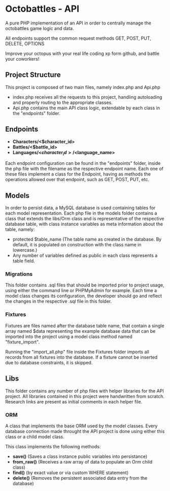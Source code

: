 # Octobattles - API

A pure PHP implementation of an API in order to centrally manage the octobattles game logic and data.

All endpoints support the common request methods GET, POST, PUT, DELETE, OPTIONS

Improve your octopus with your real life coding xp form github, and battle your coworkers!

## Project Structure

This project is composed of two main files, namely index.php and Api.php

- index.php receives all the requests to this project, handling autoloading and properly routing to the appropriate classes.
- Api.php contains the main API class logic, extendable by each class in the "endpoints" folder.

## Endpoints

- **Characters/<$character_id>** 
- **Battles/<$battle_id>**
- **Languages/<$character_id>/<$language_name>**

Each endpoint configuration can be found in the "endpoints" folder, inside the php file with the filename as the respective endpoint name.
Each one of these files implement a class for the Endpoint, having as methods the operations allowed over that endpoint, such as GET, POST, PUT, etc.

## Models

In order to persist data, a MySQL database is used containing tables for each model representation. Each php file in the models folder contains a class that extends the libs/Orm class and is representative of the respective database table, with class instance variables as meta information about the table, namely:
 
- protected $table_name (The table name as created in the database. By default, it is populated on construction with the class name in lowercase.)
- Any number of variables defined as public in each class represents a table field.

### Migrations

This folder contains .sql files that should be imported prior to project usage, using either the command line or PHPMyAdmin for example. Each time a model class changes its configuration, the developer should go and reflect the changes in the respective .sql file in this folder.

### Fixtures

Fixtures are files named after the database table name, that contain a single array named $data representing the example database data that can be imported into the project using a model class method named "fixture_import".

Running the "import_all.php" file inside the Fixtures folder imports all records from all fixtures into the database.
If a fixture cannot be inserted due to database constraints, it is skipped.

## Libs

This folder contains any number of php files with helper libraries for the API project. All libraries contained in this project were handwritten from scratch. Research links are present as initial comments in each helper file.

### ORM

A class that implements the base ORM used by the model classes. Every database connection made throught the API project is done using either this class or a child model class.

This class implements the following methods:
- **save()** (Saves a class instance public variables into persistance)
- **from_raw()** (Receives a raw array of data to populate an Orm child class)
- **find()** (by exact value or via custom WHERE statement)
- **delete()** (Removes the persistent associated data entry from the database)


